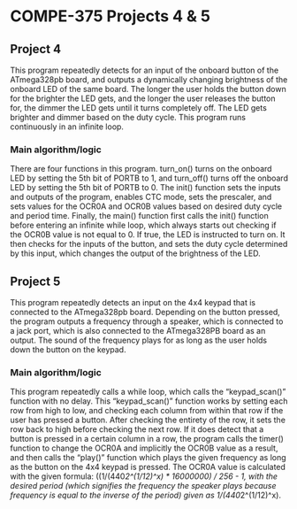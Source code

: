 # COMPE-375 Projects 4 & 5
## Project 4
This program repeatedly detects for an input of the onboard button of the ATmega328pb board, and outputs a dynamically changing brightness of the onboard LED of the same board. The longer the user holds the button down for the brighter the LED gets, and the longer the user releases the button for, the dimmer the LED gets until it turns completely off. The LED gets brighter and dimmer based on the duty cycle. This program runs continuously in an infinite loop.	
### Main algorithm/logic
There are four functions in this program. turn_on() turns on the onboard LED by setting the 5th bit of PORTB to 1, and turn_off() turns off the onboard LED by setting the 5th bit of PORTB to 0. The init() function sets the inputs and outputs of the program, enables CTC mode, sets the prescaler, and sets values for the OCR0A and OCR0B values based on desired duty cycle and period time. Finally, the main() function first calls the init() function before entering an infinite while loop, which always starts out checking if the OCR0B value is not equal to 0. If true, the LED is instructed to turn on. It then checks for the inputs of the button, and sets the duty cycle determined by this input, which changes the output of the brightness of the LED.
## Project 5
This program repeatedly detects an input on the 4x4 keypad that is connected to the ATmega328pb board. Depending on the button pressed, the program outputs a frequency through a speaker, which is connected to a jack port, which is also connected to the ATmega328PB board as an output. The sound of the frequency plays for as long as the user holds down the button on the keypad.
### Main algorithm/logic
This program repeatedly calls a while loop, which calls the “keypad_scan()” function with no delay. This “keypad_scan()” function works by setting each row from high to low, and checking each column from within that row if the user has pressed a button. After checking the entirety of the row, it sets the row back to high before checking the next row. If it does detect that a button is pressed in a certain column in a row, the program calls the timer() function to change the OCR0A and implicitly the OCR0B value as a result, and then calls the “play()” function which plays the given frequency as long as the button on the 4x4 keypad is pressed. The OCR0A value is calculated with the given formula: ((1/(440*2^(1/12)^x) * 16000000) / 256 - 1, with the desired period (which signifies the frequency the speaker plays because frequency is equal to the inverse of the period) given as 1/(440*2^(1/12)^x).

